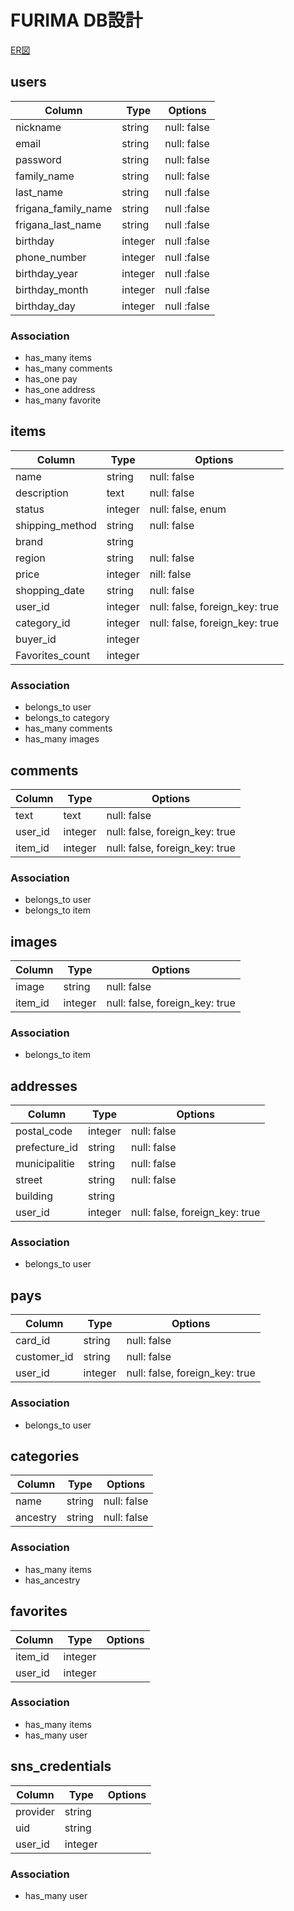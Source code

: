 # FURIMA DB設計

[ER図](https://gyazo.com/64f88446edfa37fc802f98a5277dd6d4)

## users
|Column|Type|Options|
|------|----|-------|
|nickname|string|null: false|
|email|string|null: false|
|password|string|null: false|
|family_name|string|null: false|
|last_name|string|null :false|
|frigana_family_name|string|null :false|
|frigana_last_name|string|null :false|
|birthday|integer|null :false|
|phone_number|integer|null :false|
|birthday_year|integer|null :false|
|birthday_month|integer|null :false|
|birthday_day|integer|null :false|
### Association
- has_many items
- has_many comments
- has_one pay
- has_one address
- has_many favorite
## items
|Column|Type|Options|
|------|----|-------|
|name|string|null: false|
|description|text|null: false|
|status|integer|null: false, enum|
|shipping_method|string|null: false|
|brand|string||
|region|string|null: false|
|price|integer|nill: false|
|shopping_date|string|null: false|
|user_id|integer|null: false, foreign_key: true|
|category_id|integer|null: false, foreign_key: true|
|buyer_id|integer||
|Favorites_count|integer||
### Association
- belongs_to user
- belongs_to category
- has_many comments
- has_many images
## comments
|Column|Type|Options|
|------|----|-------|
|text|text|null: false|
|user_id|integer|null: false, foreign_key: true|
|item_id|integer|null: false, foreign_key: true|
### Association
- belongs_to user
- belongs_to item
## images
|Column|Type|Options|
|------|----|-------|
|image|string|null: false|
|item_id|integer|null: false, foreign_key: true|
### Association
- belongs_to item
## addresses
|Column|Type|Options|
|------|----|-------|
|postal_code|integer|null: false|
|prefecture_id|string|null: false|
|municipalitie|string|null: false|
|street|string|null: false|
|building|string||
|user_id|integer|null: false, foreign_key: true|
### Association
- belongs_to user
## pays
|Column|Type|Options|
|------|----|-------|
|card_id|string|null: false|
|customer_id|string|null: false|
|user_id|integer|null: false, foreign_key: true|
### Association
- belongs_to user
## categories
|Column|Type|Options|
|------|----|-------|
|name|string|null: false|
|ancestry|string|null: false|
### Association
- has_many items
- has_ancestry
## favorites
|Column|Type|Options|
|------|----|-------|
|item_id|integer||
|user_id|integer||
### Association
- has_many items
- has_many user
## sns_credentials
|Column|Type|Options|
|------|----|-------|
|provider|string||
|uid|string||
|user_id|integer||
### Association
- has_many user
